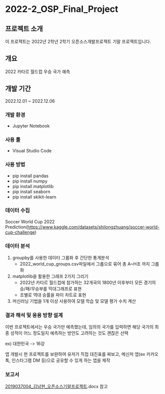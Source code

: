 # 2022-2_OSP_Final_Project
## 프로젝트 소개 ##
이 프로젝트는 2022년 2학년 2학기 오픈소스개발프로젝트 기말 프로젝트입니다.

## 개요 ##
2022 카타르 월드컵 우승 국가 예측

## 개발 기간 ##
2022.12.01 ~ 2022.12.06

### 개발 환경 ###
  - Jupyter Notebook

### 사용 툴 ###
  - Visual Studio Code

### 사용 방법 ###
  - pip install pandas
  - pip install numpy
  - pip install matplotlib
  - pip install seaborn
  - pip install skikit-learn

### 데이터 수집 ###
Soccer World Cup 2022 Prediction(https://www.kaggle.com/datasets/shilongzhuang/soccer-world-cup-challenge) 

### 데이터 분석 ###
1. groupby를 사용한 데이터 그룹화 후 간단한 통계분석
    - 2022_world_cup_groups.csv파일에서 그룹으로 묶어 총 A~H조 까지 그룹화
2. matplotlib을 활용한 그래프 2가지 그리기
    - 2022년 카타르 월드컵에 참가하는 32개국의 1800년 이후부터 모든 경기의 승/패/무승부를 막대그래프로 표현
    - 조별로 역대 승률을 파이 차트로 표현
3. 머신러닝 기법을 1개 이상 사용하여 모델 학습 및 모델 평가 수치 계산

### 결과 해석 및 응용 방향 설계 ###
이번 프로젝트에서는 우승 국가만 예측했는데, 임의의 국가를 입력하면 해당 국가의 최종 성적이 어느 정도일지 예측하는 방안도 고려하는 것도 괜찮은 선택

ex) 대한민국 -> 16강

앱 개발시 현 프로젝트를 보완하여 유저가 직접 대진표를 짜보고, 메신저 앱(ex 카카오톡, 인스타그램 DM 등)으로 공유할 수 있게 하는 앱을 제작

### 보고서 ###
[2019037004_김남현_오픈소스기말프로젝트](*2019037004_김남현_오픈소스기말프로젝트).docx 참고
